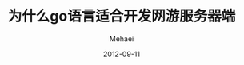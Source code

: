 ---
layout:     post
title:      为什么go语言适合开发网游服务器端
subtitle:   
date:       2012-09-11
author:     Mehaei
header-img: img/post-bg-mma-2.jpg
catalog: true
tags:
    - python
---